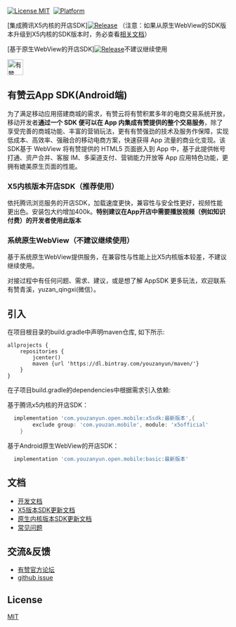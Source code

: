 [![License MIT](https://img.shields.io/badge/license-MIT-green.svg?style=flat)](https://github.com/youzan/SigmaTableViewModel/blob/master/LICENSE)&nbsp;
[![Platform](https://img.shields.io/badge/platform-Android-yellow.svg)](https://www.android.com)

[集成腾讯X5内核的开店SDK][![Release](https://api.bintray.com/packages/youzanyun/maven/x5sdk/images/download.png)](https://bintray.com/youzanyun/maven/)
（注意：如果从原生WebView的SDK版本升级到X5内核的SDK版本时，务必查看[相关文档](https://github.com/youzan/YouzanMobileSDK-Android/wiki/%E5%9F%BA%E4%BA%8E%E5%8E%9F%E7%94%9FWebView%E7%9A%84%E5%BC%80%E5%BA%97SDK%E5%88%87%E6%8D%A2%E5%88%B0X5%E7%89%88%E6%9C%AC%E6%B3%A8%E6%84%8F%E4%BA%8B%E9%A1%B9)）


[基于原生WebView的开店SDK][![Release](https://api.bintray.com/packages/youzanyun/maven/basic/images/download.png)](https://bintray.com/youzanyun/maven/)不建议继续使用

<p>
<a href="https://www.youzanyun.com"><img alt="有赞logo" width="36px" src="https://img.yzcdn.cn/public_files/2017/02/09/e84aa8cbbf7852688c86218c1f3bbf17.png" alt="youzan">
</p></a>

## 有赞云App SDK(Android端)

为了满足移动应用搭建商城的需求，有赞云将有赞积累多年的电商交易系统开放，移动开发者**通过一个 SDK 便可以在 App 内集成有赞提供的整个交易服务**，除了享受完善的商城功能、丰富的营销玩法，更有有赞强劲的技术及服务作保障，实现低成本、高效率、强融合的移动电商方案，快速获得 App 流量的商业化变现。该SDK基于 WebView 将有赞提供的 HTML5 页面嵌入到 App 中，基于此提供帐号打通、资产合并、客服 IM、多渠道支付、营销能力开放等 App 应用特色功能，更拥有媲美原生页面的性能。

### X5内核版本开店SDK（推荐使用）
依托腾讯浏览服务的开店SDK，加载速度更快，兼容性与安全性更好，视频性能更出色。安装包大约增加400k。**特别建议在App开店中需要播放视频（例如知识付费）的开发者使用此版本**

### 系统原生WebView（不建议继续使用）
基于系统原生WebView提供服务，在兼容性与性能上比X5内核版本较差，不建议继续使用。


对接过程中有任何问题、需求、建议，或是想了解 AppSDK 更多玩法，欢迎联系有赞青溪，yuzan_qingxi(微信）。

## 引入

在项目根目录的build.gradle中声明maven仓库, 如下所示:

``` groove
allprojects {
    repositories {
        jcenter()
        maven {url 'https://dl.bintray.com/youzanyun/maven/'}
    }
}
```

在子项目build.gradle的dependencies中根据需求引入依赖:

基于腾讯x5内核的开店SDK：
``` groovy
  implementation 'com.youzanyun.open.mobile:x5sdk:最新版本',{
        exclude group: 'com.youzan.mobile', module: 'x5official'
    }
```
基于Android原生WebView的开店SDK：
``` groovy
  implementation 'com.youzanyun.open.mobile:basic:最新版本'
```

## 文档

* [开发文档](https://github.com/youzan/YouzanMobileSDK-Android/wiki)
* [X5版本SDK更新文档](https://github.com/youzan/YouzanMobileSDK-Android/wiki/%E6%9B%B4%E6%96%B0%E8%AF%B4%E6%98%8E-X5%E5%86%85%E6%A0%B8%E7%89%88%E6%9C%AC)
* [原生内核版本SDK更新文档](https://github.com/youzan/YouzanMobileSDK-Android/wiki/%E6%9B%B4%E6%96%B0%E8%AF%B4%E6%98%8E-%E5%8E%9F%E7%94%9F%E5%86%85%E6%A0%B8%E7%89%88%E6%9C%AC)
* [常见问题](https://github.com/youzan/YouzanMobileSDK-Android/wiki/%E5%B8%B8%E8%A7%81%E9%97%AE%E9%A2%98)

## 交流&反馈

* [有赞官方论坛](https://bbs.youzan.com/forum-98-1.html)
* [github issue](https://github.com/youzan/YouzanMobileSDK-Android/issues)

## License
[MIT](https://zh.wikipedia.org/wiki/MIT%E8%A8%B1%E5%8F%AF%E8%AD%89)

